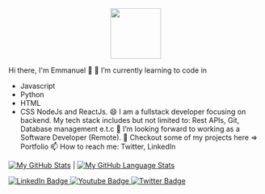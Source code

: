 <div id="header" align="center">
  <img src="https://media.giphy.com/media/M9gbBd9nbDrOTu1Mqx/giphy.gif" width="100"/>
</div>


Hi there, I'm Emmanuel 👋
🌱 I’m currently learning to code in
* Javascript
* Python
* HTML
* CSS
NodeJs and ReactJs.
😄 I am a fullstack developer focusing on backend. My tech stack includes but not limited to: Rest APIs, Git, Database management e.t.c
👯 I’m looking forward to working as a Software Developer (Remote).
🔭 Checkout some of my projects here => Portfolio
📫 How to reach me: Twitter, LinkedIn



  
[![My GitHub Stats](https://github-readme-stats.vercel.app/api/?username=iEmmanuel104&count_private=true&theme=vision-friendly-dark&showicons=true)]() | [![My GitHub Language Stats](https://github-readme-stats.vercel.app/api/top-langs/?username=iEmmanuel104&langs_count=5&theme=vision-friendly-dark)]()



<div id="badges">
  <a href="your-linkedin-URL">
    <img src="https://img.shields.io/badge/LinkedIn-blue?style=for-the-badge&logo=linkedin&logoColor=white" alt="LinkedIn Badge"/>
  </a>
  <a href="your-youtube-URL">
    <img src="https://img.shields.io/badge/YouTube-red?style=for-the-badge&logo=youtube&logoColor=white" alt="Youtube Badge"/>
  </a>
  <a href="your-twitter-URL">
    <img src="https://img.shields.io/badge/Twitter-blue?style=for-the-badge&logo=twitter&logoColor=white" alt="Twitter Badge"/>
  </a>
</div>
